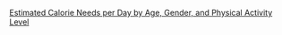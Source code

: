 [Estimated Calorie Needs per Day by Age, Gender, and Physical Activity Level](http://www.cnpp.usda.gov/sites/default/files/usda_food_patterns/EstimatedCalorieNeedsPerDayTable.pdf)